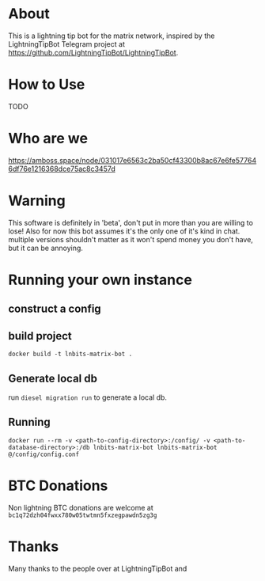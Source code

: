 # About
This is a lightning tip bot for the matrix network, inspired by the LightningTipBot Telegram project at https://github.com/LightningTipBot/LightningTipBot.

# How to Use
TODO

# Who are we
https://amboss.space/node/031017e6563c2ba50cf43300b8ac67e6fe577646df76e1216368dce75ac8c3457d

# Warning
This software is definitely in 'beta', don't put in more than you are willing to lose! Also for now this bot assumes it's the only one of it's kind in chat. multiple versions shouldn't matter as it won't spend money you don't have, but it can be annoying.

# Running your own instance

## construct a config

## build project
`docker build -t lnbits-matrix-bot .`

## Generate local db
run `diesel migration run` to generate a local db.

## Running
`docker run
        --rm
        -v <path-to-config-directory>:/config/
        -v <path-to-database-directory>:/db
        lnbits-matrix-bot
        lnbits-matrix-bot @/config/config.conf`

# BTC Donations

Non lightning BTC donations are welcome at `bc1q72dzh04fwxx780w05twtmn5fxzegpawdn5zg3g`

# Thanks
Many thanks to the people over at LightningTipBot and
